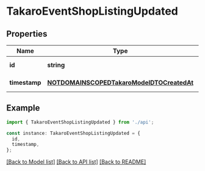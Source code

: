 # TakaroEventShopListingUpdated

## Properties

| Name          | Type                                                                                    | Description | Notes                  |
| ------------- | --------------------------------------------------------------------------------------- | ----------- | ---------------------- |
| **id**        | **string**                                                                              |             | [default to undefined] |
| **timestamp** | [**NOTDOMAINSCOPEDTakaroModelDTOCreatedAt**](NOTDOMAINSCOPEDTakaroModelDTOCreatedAt.md) |             | [default to undefined] |

## Example

```typescript
import { TakaroEventShopListingUpdated } from './api';

const instance: TakaroEventShopListingUpdated = {
  id,
  timestamp,
};
```

[[Back to Model list]](../README.md#documentation-for-models) [[Back to API list]](../README.md#documentation-for-api-endpoints) [[Back to README]](../README.md)
